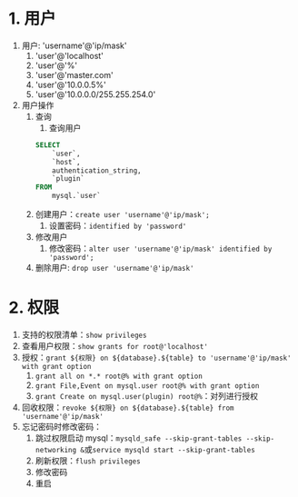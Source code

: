 # 1. 用户

1.  用户: 'username'@'ip/mask'
    1.  'user'@'localhost'
    2.  'user'@'%'
    3.  'user'@'master.com'
    4.  'user'@'10.0.0.5%'
    5.  'user'@'10.0.0.0/255.255.254.0'
2.  用户操作
    1.  查询
        1.  查询用户
        ```sql
        SELECT
            `user`,
            `host`,
            authentication_string,
            `plugin`
        FROM
            mysql.`user`
        ```
    2.  创建用户：`create user 'username'@'ip/mask';`
        1.  设置密码：`identified by 'password'`
    3.  修改用户
        1.  修改密码：`alter user 'username'@'ip/mask' identified by 'password';`
    4.  删除用户: `drop user 'username'@'ip/mask'`

# 2. 权限

1.  支持的权限清单：`show privileges`
2.  查看用户权限：`show grants for root@'localhost'`
3.  授权：`grant ${权限} on ${database}.${table} to 'username'@'ip/mask' with grant option`
    1.  `grant all on *.* root@% with grant option`
    2.  `grant File,Event on mysql.user root@% with grant option`
    3.  `grant Create on mysql.user(plugin) root@%`：对列进行授权
4.  回收权限：`revoke ${权限} on ${database}.${table} from 'username'@'ip/mask'`
5.  忘记密码时修改密码：
    1.  跳过权限启动 mysql：`mysqld_safe --skip-grant-tables --skip-networking &`或`service mysqld start --skip-grant-tables`
    2.  刷新权限：`flush privileges`
    3.  修改密码
    4.  重启
